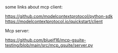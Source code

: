 some links about mcp client:

https://github.com/modelcontextprotocol/python-sdk
https://modelcontextprotocol.io/quickstart/client

Mcp server:

https://github.com/blueif16/mcp-gsuite-testing/blob/main/src/mcp_gsuite/server.py

